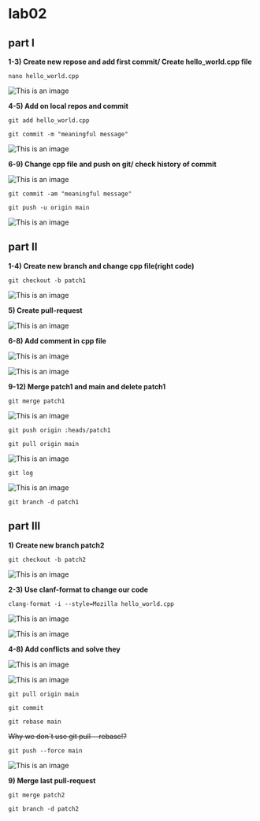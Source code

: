# lab02

## part I

**1-3) Create new repose and add first commit/ Create hello_world.cpp file**

`nano hello_world.cpp`

![This is an image](/pictures/pic-2.png)

**4-5) Add on local repos and commit**

`git add hello_world.cpp`

`git commit -m "meaningful message"`

![This is an image](/pictures/pic-3.png)

**6-9) Change cpp file and push on git/ check history of commit**

![This is an image](/pictures/pic-4.png)

`git commit -am "meaningful message"`

`git push -u origin main`

![This is an image](/pictures/vk1.png)

## part II

**1-4) Create new branch and change cpp file(right code)**

`git checkout -b patch1`

![This is an image](/pictures/pic-6.png)


**5) Create pull-request**

![This is an image](/pictures/vk2.png)

**6-8) Add comment in cpp file**

![This is an image](/pictures/8.png)

![This is an image](/pictures/vk3.png)

**9-12) Merge patch1 and main and delete patch1**

`git merge patch1`

![This is an image](/pictures/pic-7.png)

`git push origin :heads/patch1`

`git pull origin main`

![This is an image](/pictures/pic-9.png)

`git log`

![This is an image](/pictures/pic-10.png)

`git branch -d patch1`

## part III

**1) Create new branch patch2**

`git checkout -b patch2`

![This is an image](/pictures/pic-11.png)

**2-3) Use clanf-format to change our code**

`clang-format -i --style=Mozilla hello_world.cpp`

![This is an image](/pictures/pic-12.png)

![This is an image](/pictures/vk-5.png)

**4-8) Add conflicts and solve they**

![This is an image](/pictures/vk-6.png)

![This is an image](/pictures/vk-7.png)

`git pull origin main`

`git commit`

`git rebase main`

~~Why we don`t use git pull --rebase!?~~

`git push --force main`

![This is an image](/pictures/vk-8.png)

**9) Merge last pull-request**

`git merge patch2`

`git branch -d patch2`
